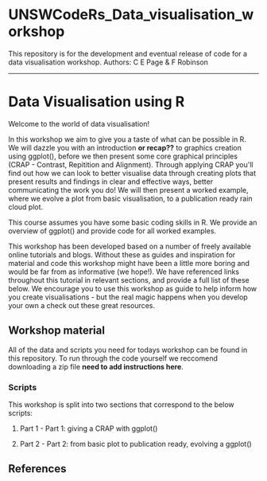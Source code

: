 # UNSWCodeRs_Data_visualisation_workshop

This repository is for the development and eventual release of code for a data visualisation workshop. Authors: C E Page &amp; F Robinson  

***
# Data Visualisation using R


Welcome to the world of data visualisation! 

In this workshop we aim to give you a taste of what can be possible in R. We will 
dazzle you with an introduction **or recap??**  to graphics creation using ggplot(), before we then present some core graphical principles (CRAP - Contrast, Repitition and Alignment). Through applying CRAP you'll find out how we can look to better visualise data through creating plots that present results and findings in clear and effective ways, better communicating the work you do! We will then present a worked example, where we evolve a plot from basic visualisation, to a publication ready rain cloud plot. 

This course assumes you have some basic coding skills in R. We provide an overview of ggplot() and provide code for all worked examples.

This workshop has been developed based on a number of freely available online tutorials and  blogs. Without these as guides and inspiration for material and code this workshop might have been a little more boring and would be far from as informative (we hope!). We have referenced links throughout this tutorial in relevant sections, and provide a full list of these below. We encourage you to use this workshop as guide to help inform how you create visualisations - but the real magic happens when you develop your own 
a check out these great resources.

## Workshop material 

All of the data and scripts you need for todays workshop can be found in this repository. To run through the code yourself we reccomend downloading a zip file **need to add instructions here**. 

### Scripts
This workshop is split into two sections that correspond to the below scripts: 


1. Part 1 -  Part 1: giving a CRAP with ggplot()


2. Part 2 - Part 2: from basic plot to publication ready, evolving a ggplot()


## References 



